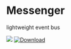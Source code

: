 # Messenger
lightweight event bus

[![](https://jitpack.io/v/Buxiaohui/Messenger.svg)](https://jitpack.io/#Buxiaohui/Messenger)
[ ![Download](https://api.bintray.com/packages/moyinghui/maven/light_messenger/images/download.svg?version=1.0.2) ](https://bintray.com/moyinghui/maven/light_messenger/1.0.2/link)
